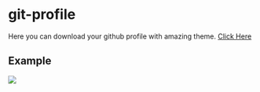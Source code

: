 # git-profile

Here you can download your github profile with amazing theme.
<a href="https://akshit-zatakia.github.io/git-profile/">Click Here</a>

## Example

<img src="https://user-images.githubusercontent.com/64951569/117159378-d94cd180-addd-11eb-8b4e-f314837e572a.png" />
